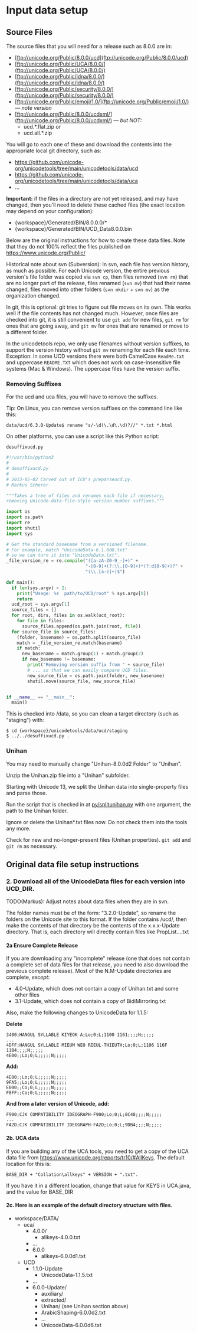 # Input data setup

## Source Files

The source files that you will need for a release such as 8.0.0 are in:

*   [ftp://unicode.org/Public/8.0.0/ucd](ftp://unicode.org/Public/8.0.0/ucd)
*   [ftp://unicode.org/Public/UCA/8.0.0/](ftp://unicode.org/Public/UCA/8.0.0/)
*   [ftp://unicode.org/Public/idna/8.0.0/](ftp://unicode.org/Public/idna/8.0.0/)
*   [ftp://unicode.org/Public/security/8.0.0/](ftp://unicode.org/Public/security/8.0.0/)
*   [ftp://unicode.org/Public/emoji/1.0/](ftp://unicode.org/Public/emoji/1.0/)
    *— note version*
*   [ftp://unicode.org/Public/8.0.0/ucdxml/](ftp://unicode.org/Public/8.0.0/ucdxml/)
    *— but NOT:*
    *   ucd.\*.flat.zip or
    *   ucd.all.\*.zip

You will go to each one of these and download the contents into the appropriate
local git directory, such as:

*   <https://github.com/unicode-org/unicodetools/tree/main/unicodetools/data/ucd>
*   <https://github.com/unicode-org/unicodetools/tree/main/unicodetools/data/uca>
*   ...

**Important:** if the files in a directory are not yet released, and may have
changed, then you'll need to delete these cached files (the exact location may
depend on your configuration):

*   {workspace}/Generated/BIN/8.0.0.0/\*
*   {workspace}/Generated/BIN/UCD_Data8.0.0.bin

Below are the original instructions for how to create these data files. Note
that they do not 100% reflect the files published on
<https://www.unicode.org/Public/>

Historical note about svn (Subversion):
In svn, each file has version history, as much as possible. For each Unicode
version, the entire previous version's file folder was copied via `svn cp`, then
files removed (`svn rm`) that are no longer part of the release, files renamed
(`svn mv`) that had their name changed, files moved into other folders
(`svn mkdir` + `svn mv`) as the organization changed.

In git, this is optional: git tries to figure out file moves on its own.
This works well if the file contents has not changed much.
However, once files are checked into git, it is still convenient to use
`git add` for new files, `git rm` for ones that are going away, and
`git mv` for ones that are renamed or move to a different folder.

In the unicodetools repo, we only use filenames without version suffixes, to support the version
history without `git mv` renaming for each file each time. Exception: In some
UCD versions there were both CamelCase `ReadMe.txt` and uppercase `README.TXT` which
does not work on case-insensitive file systems (Mac & Windows). The uppercase
files have the version suffix.

### Removing Suffixes

For the ucd and uca files, you will have to remove the suffixes.

Tip: On Linux, you can remove version suffixes on the command line like this:
```
data/ucd/6.3.0-Update$ rename "s/-\d(\.\d\.\d)?//" *.txt *.html
```

On other platforms, you can use a script like this Python script:

`desuffixucd.py`

```python
#!/usr/bin/python3
#
# desuffixucd.py
#
# 2013-05-02 Carved out of ICU's preparseucd.py.
# Markus Scherer

"""Takes a tree of files and renames each file if necessary,
removing Unicode-data-file-style version number suffixes."""

import os
import os.path
import re
import shutil
import sys

# Get the standard basename from a versioned filename.
# For example, match "UnicodeData-6.1.0d8.txt"
# so we can turn it into "UnicodeData.txt".
_file_version_re = re.compile("([a-zA-Z0-9_-]+)" +
                              "-[0-9]+(?:\\.[0-9]+)*(?:d[0-9]+)?" +
                              "(\\.[a-z]+)$")

def main():
  if len(sys.argv) < 2:
    print("Usage: %s  path/to/UCD/root" % sys.argv[0])
    return
  ucd_root = sys.argv[1]
  source_files = []
  for root, dirs, files in os.walk(ucd_root):
    for file in files:
      source_files.append(os.path.join(root, file))
  for source_file in source_files:
    (folder, basename) = os.path.split(source_file)
    match = _file_version_re.match(basename)
    if match:
      new_basename = match.group(1) + match.group(2)
      if new_basename != basename:
        print("Removing version suffix from " + source_file)
        # ... so that we can easily compare UCD files.
        new_source_file = os.path.join(folder, new_basename)
        shutil.move(source_file, new_source_file)


if __name__ == "__main__":
  main()
```

This is checked into /data, so you can clean a target directory (such as "staging") with:
```
$ cd {workspace}/unicodetools/data/ucd/staging
$ ../../desuffixucd.py .
```

### Unihan

You may need to manually change "Unihan-8.0.0d2 Folder" to "Unihan".

Unzip the Unihan.zip file into a "Unihan" subfolder.

Starting with Unicode 13, we split the Unihan data into single-property files
and parse those.

Run the script that is checked in at
[py/splitunihan.py](../py/splitunihan.py)
with one argument, the path to the Unihan folder.

Ignore or delete the Unihan\*.txt files now. Do not check them into the tools
any more.

Check for new and no-longer-present files (Unihan properties).
`git add` and `git rm` as necessary.

## Original data file setup instructions

### 2. Download all of the UnicodeData files for each version into UCD_DIR.

TODO(Markus): Adjust notes about data files when they are in svn.

The folder names must be of the form: "3.2.0-Update", so rename the folders on
the
Unicode site to this format. If the folder contains /ucd/, then make the
contents of that directory be the contents of the x.x.x-Update directory. That
is, each directory will directly contain files like PropList....txt

#### 2a Ensure Complete Release

If you are downloading any "incomplete" release (one that does not contain a
complete set of data files for that release, you need to also download the
previous complete release). Most of the N.M-Update directories are complete,
*except*:

*   4.0-Update, which does not contain a copy of Unihan.txt and some other files
*   3.1-Update, which does not contain a copy of BidiMirroring.txt

Also, make the following changes to UnicodeData for 1.1.5:

**Delete**

```
3400;HANGUL SYLLABLE KIYEOK A;Lo;0;L;1100 1161;;;;N;;;;;
...
4DFF;HANGUL SYLLABLE MIEUM WEO RIEUL-THIEUTH;Lo;0;L;1106 116F 11B4;;;;N;;;;;
4E00;;Lo;0;L;;;;;N;;;;;
```

**Add:**

```
4E00;;Lo;0;L;;;;;N;;;;;
9FA5;;Lo;0;L;;;;;N;;;;;
E000;;Co;0;L;;;;;N;;;;;
F8FF;;Co;0;L;;;;;N;;;;;
```

**And from a later version of Unicode, add:**

```
F900;CJK COMPATIBILITY IDEOGRAPH-F900;Lo;0;L;8C48;;;;N;;;;;
...
FA2D;CJK COMPATIBILITY IDEOGRAPH-FA2D;Lo;0;L;9DB4;;;;N;;;;;
```

#### 2b. UCA data

If you are building any of the UCA tools, you need to get a copy of the UCA data file
from https://www.unicode.org/reports/tr10/#AllKeys. The default location for this is:
```
BASE_DIR + "Collation\allkeys" + VERSION + ".txt".
```

If you have it in a different location, change that value for KEYS in UCA.java, and the value for BASE_DIR

#### 2c. Here is an example of the default directory structure with files.

*   workspace/DATA/
    *   uca/
        *   4.0.0/
            *   allkeys-4.0.0.txt
        *   ...
        *   6.0.0
            *   allkeys-6.0.0d1.txt
    *   UCD
        *   1.1.0-Update
            *   UnicodeData-1.1.5.txt
        *   ...
        *   6.0.0-Update/
            *   auxiliary/
            *   extracted/
            *   Unihan/ (see Unihan section above)
            *   ArabicShaping-6.0.0d2.txt
            *   ...
            *   UnicodeData-6.0.0d6.txt
